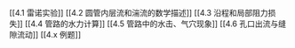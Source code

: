 [[4.1 雷诺实验]]
[[4.2 圆管内层流和湍流的数学描述]]
[[4.3 沿程和局部阻力损失]]
[[4.4 管路的水力计算]]
[[4.5 管路中的水击、气穴现象]]
[[4.6 孔口出流与缝隙流动]]
[[4.x 例题]]
